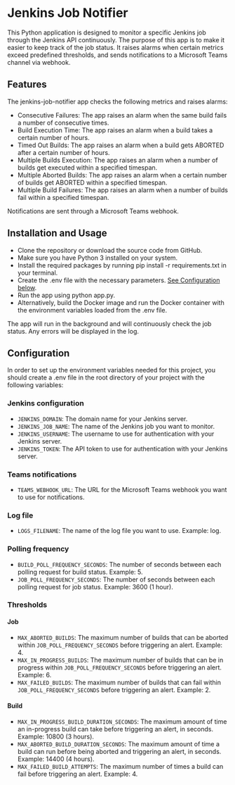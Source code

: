 # Jenkins Job Notifier
This Python application is designed to monitor a specific Jenkins job through the Jenkins API continuously. The purpose of this app is to make it easier to keep track of the job status. It raises alarms when certain metrics exceed predefined thresholds, and sends notifications to a Microsoft Teams channel via webhook.

## Features
The jenkins-job-notifier app checks the following metrics and raises alarms:

- Consecutive Failures: The app raises an alarm when the same build fails a number of consecutive times.
- Build Execution Time: The app raises an alarm when a build takes a certain number of hours.
- Timed Out Builds: The app raises an alarm when a build gets ABORTED after a certain number of hours.
- Multiple Builds Execution: The app raises an alarm when a number of builds get executed within a specified timespan.
- Multiple Aborted Builds: The app raises an alarm when a certain number of builds get ABORTED within a specified timespan.
- Multiple Build Failures: The app raises an alarm when a number of builds fail within a specified timespan.

Notifications are sent through a Microsoft Teams webhook.

## Installation and Usage
- Clone the repository or download the source code from GitHub.
- Make sure you have Python 3 installed on your system.
- Install the required packages by running pip install -r requirements.txt in your terminal.
- Create the .env file with the necessary parameters. [See Configuration below](#configuration).
- Run the app using python app.py.
- Alternatively, build the Docker image and run the Docker container with the environment variables loaded from the .env file.

The app will run in the background and will continuously check the job status. Any errors will be displayed in the log.

## Configuration
In order to set up the environment variables needed for this project, you should create a .env file in the root directory of your project with the following variables:

### Jenkins configuration
- `JENKINS_DOMAIN`: The domain name for your Jenkins server.
- `JENKINS_JOB_NAME`: The name of the Jenkins job you want to monitor.
- `JENKINS_USERNAME`: The username to use for authentication with your Jenkins server.
- `JENKINS_TOKEN`: The API token to use for authentication with your Jenkins server.

### Teams notifications
- `TEAMS_WEBHOOK_URL`: The URL for the Microsoft Teams webhook you want to use for notifications.

### Log file
- `LOGS_FILENAME`: The name of the log file you want to use. Example: log.

### Polling frequency
- `BUILD_POLL_FREQUENCY_SECONDS`: The number of seconds between each polling request for build status. Example: 5.
- `JOB_POLL_FREQUENCY_SECONDS`: The number of seconds between each polling request for job status. Example: 3600 (1 hour).

### Thresholds
#### Job
- `MAX_ABORTED_BUILDS`: The maximum number of builds that can be aborted within `JOB_POLL_FREQUENCY_SECONDS` before triggering an alert. Example: 4.
- `MAX_IN_PROGRESS_BUILDS`: The maximum number of builds that can be in progress within `JOB_POLL_FREQUENCY_SECONDS` before triggering an alert. Example: 6.
- `MAX_FAILED_BUILDS`: The maximum number of builds that can fail within `JOB_POLL_FREQUENCY_SECONDS` before triggering an alert. Example: 2.
#### Build
- `MAX_IN_PROGRESS_BUILD_DURATION_SECONDS`: The maximum amount of time an in-progress build can take before triggering an alert, in seconds. Example: 10800 (3 hours).
- `MAX_ABORTED_BUILD_DURATION_SECONDS`: The maximum amount of time a build can run before being aborted and triggering an alert, in seconds. Example: 14400 (4 hours).
- `MAX_FAILED_BUILD_ATTEMPTS`: The maximum number of times a build can fail before triggering an alert. Example: 4.
